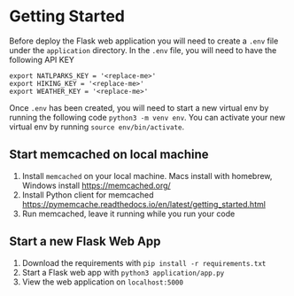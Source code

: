 # Getting Started

Before deploy the Flask web application you will need to create a `.env` file under the `application` directory.
In the `.env` file, you will need to have the following API KEY
```.env
export NATLPARKS_KEY = '<replace-me>'
export HIKING_KEY = '<replace-me>'
export WEATHER_KEY = '<replace-me>'
```

Once `.env` has been created, you will need to start a new virtual env by running the following code `python3 -m venv env`. You can activate your new virtual env by running `source env/bin/activate`.

## Start memcached on local machine
1. Install `memcached` on your local machine. Macs install with homebrew, Windows install
https://memcached.org/
2. Install Python client for memcached https://pymemcache.readthedocs.io/en/latest/getting_started.html
3. Run memcached, leave it running while you run your code


## Start a new Flask Web App
1. Download the requirements with `pip install -r requirements.txt`
2. Start a Flask web app with `python3 application/app.py`
3. View the web application on `localhost:5000`

